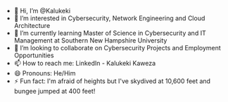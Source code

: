 - 👋 Hi, I’m @Kalukeki
- 👀 I’m interested in Cybersecurity, Network Engineering and Cloud Architecture 
- 🌱 I’m currently learning Master of Science in Cybersecurity and IT Management at Southern New Hampshire University
- 💞️ I’m looking to collaborate on Cybersecurity Projects and Employment Opportunities
- 📫 How to reach me: LinkedIn - Kalukeki Kaweza  
- 😄 Pronouns: He/Him
- ⚡ Fun fact: I'm afraid of heights but I've skydived at 10,600 feet and bungee jumped at 400 feet!

<!---
Kalukeki/Kalukeki is a ✨ special ✨ repository because its `README.md` (this file) appears on your GitHub profile.
You can click the Preview link to take a look at your changes.
--->
